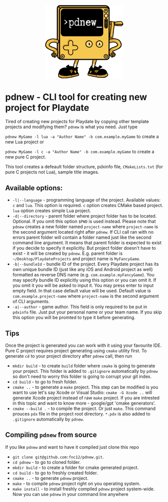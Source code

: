 <p align="center">
  <img src="https://github.com/fnc12/pdnew/blob/main/лого.png" alt="Kurwa image" width="250"/>
</p>

# pdnew - CLI tool for creating new project for Playdate

Tired of creating new projects for Playdate by copying other template projects and modifying them? `pdnew` is what you need. Just type

`pdnew MyGame -l lua -a "Author Name" -b com.example.myGame` to create a new Lua project or

`pdnew MyGame -l c -a "Author Name" -b com.example.myGame` to create a new pure C project.

This tool creates a defeault folder structure, pdxinfo file, `CMakeLists.txt` (for pure C projects not Lua), sample title images.

## Available options:
- `-l|--language` - programming language of the project. Available values: `c` and `lua`. This option is required. `c` option creates CMake based project. `lua` option creates simple Lua project.
- `-d|--directory` - parent folder where project folder has to be located. Optional. If you omit this option `$PWD` is used instead. Please note that `pdnew` creates a new folder named `project-name` where `project-name` is the second argument located right after `pdnew`. If CLI call ran with no errors parent folder will contain a folder named just like the second command line argument. It means that parent folder is expected to exist if you decide to specify it explicitly. But project folder doesn't have to exist - it will be created by `pdnew`. E.g. parent folder is `~/Desktop/PlaydateProjects` and project name is `MyFancyGame`.
- `-b|--bundleId` - bundle ID of the project. Every Playdate project has its own unique bundle ID (just like any iOS and Android project as well) formatted as reverse DNS name (e.g. `com.example.myFancyGame`). You may specify bundle ID explicitly using this option or you can omit it. If you omit it you will be asked to input it. You may press enter to input empty field. In that case default value will be used. Default value is `com.example.project-name` where `project-name` is the second argument of CLI arguments.
- `-a|--author` - game author. This field is only required to be put in `pdxinfo` file. Just put your personal name or your team name. If you skip this option you will be promted to type it before generating.

## Tips
Once the project is generated you can work with it using your favourite IDE. Pure C project requires project generating using `cmake` utility first. To generate `cd` to your project directory after `pdnew` call, then run
- `mkdir build` - to create `build` folder where `cmake` is going to generate your project. This folder is added to `.gitignore` automatically by `pdnew` so don't need to worry this folder is going to corrupt your git index.
- `cd build` - to go to fresh folder.
- `cmake ..` - to generate a `make` project. This step can be modified is you want to use let's say Xcode or Visual Studio: `cmake -G Xcode ..` will generate Xcode project instead of raw `make` project. If you are intrested in this topic and want to know more - google/gpt 'cmake generators'.
- `cmake --build .` - to compile the project. Or just `make`. This command prouces `pdx` file in the project root directory. `*.pdx` is also added to `.gitignore` automatically by `pdnew`.

## Compiling `pdnew` from source
If you like `pdnew` and want to have it compiled just clone this repo

- `git clone git@github.com:fnc12/pdnew.git`.
- `cd pdnew` - to go to cloned folder.
- `mkdir build` - to create a folder for cmake generated project.
- `cd build` - to go to freshly created folder.
- `cmake ..` - to generate `pdnew` project.
- `make` - to compile `pdnew` project right on you operating system.
- `make install` - to install freshly compiled `pdnew` project system-wide.
Now you can use `pdnew` in your command line anywhere
